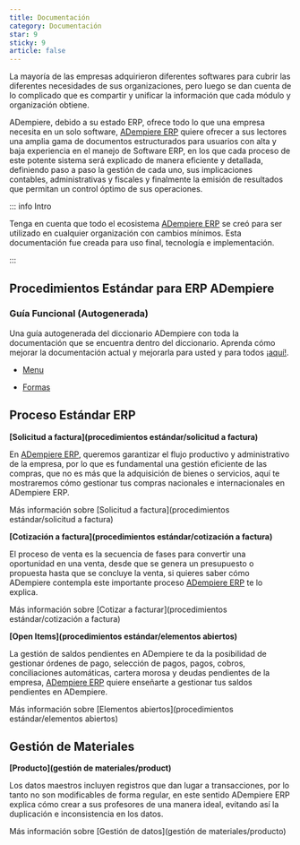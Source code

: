 ```yaml
---
title: Documentación
category: Documentación
star: 9
sticky: 9
article: false
---
```


La mayoría de las empresas adquirieron diferentes softwares para cubrir las diferentes necesidades de sus organizaciones, pero luego se dan cuenta de lo complicado que es compartir y unificar la información que cada módulo y organización obtiene.

ADempiere, debido a su estado ERP, ofrece todo lo que una empresa necesita en un solo software, [ADempiere ERP](http://adempiere.net/) quiere ofrecer a sus lectores una amplia gama de documentos estructurados para usuarios con alta y baja experiencia en el manejo de Software ERP, en los que cada proceso de este potente sistema será explicado de manera eficiente y detallada, definiendo paso a paso la gestión de cada uno, sus implicaciones contables, administrativas y fiscales y finalmente la emisión de resultados que permitan un control óptimo de sus operaciones.

::: info Intro

Tenga en cuenta que todo el ecosistema [ADempiere ERP](http://adempiere.net/) se creó para ser utilizado en cualquier organización con cambios mínimos. Esta documentación fue creada para uso final, tecnología e implementación.

:::

## Procedimientos Estándar para ERP ADempiere

### Guía Funcional (Autogenerada)

Una guía autogenerada del diccionario ADempiere con toda la documentación que se encuentra dentro del diccionario. Aprenda cómo mejorar la documentación actual y mejorarla para usted y para todos [¡aquí!](autogenerado).

- [Menu](autogenerado/menu)

- [Formas](auto-generado/formas)

## Proceso Estándar ERP

**[Solicitud a factura](procedimientos estándar/solicitud a factura)**

En [ADempiere ERP](http://adempiere.net/), queremos garantizar el flujo productivo y administrativo de la empresa, por lo que es fundamental una gestión eficiente de las compras, que no es más que la adquisición de bienes o servicios, aquí te mostraremos cómo gestionar tus compras nacionales e internacionales en ADempiere ERP.

Más información sobre [Solicitud a factura](procedimientos estándar/solicitud a factura)

**[Cotización a factura](procedimientos estándar/cotización a factura)**

El proceso de venta es la secuencia de fases para convertir una oportunidad en una venta, desde que se genera un presupuesto o propuesta hasta que se concluye la venta, si quieres saber cómo ADempiere contempla este importante proceso [ADempiere ERP](http://adempiere.net/) te lo explica.

Más información sobre [Cotizar a facturar](procedimientos estándar/cotización a factura)

**[Open Items](procedimientos estándar/elementos abiertos)**

La gestión de saldos pendientes en ADempiere te da la posibilidad de gestionar órdenes de pago, selección de pagos, pagos, cobros, conciliaciones automáticas, cartera morosa y deudas pendientes de la empresa, [ADempiere ERP](http://adempiere.net/) quiere enseñarte a gestionar tus saldos pendientes en ADempiere.

Más información sobre [Elementos abiertos](procedimientos estándar/elementos abiertos)

## Gestión de Materiales

**[Producto](gestión de materiales/product)**

Los datos maestros incluyen registros que dan lugar a transacciones, por lo tanto no son modificables de forma regular, en este sentido ADempiere ERP explica cómo crear a sus profesores de una manera ideal, evitando así la duplicación e inconsistencia en los datos.

Más información sobre [Gestión de datos](gestión de materiales/producto)

